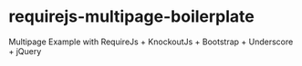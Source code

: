 requirejs-multipage-boilerplate
===============================

Multipage Example with  RequireJs + KnockoutJs + Bootstrap + Underscore + jQuery
